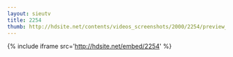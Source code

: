 ```yaml
---
layout: sieutv
title: 2254
thumb: http://hdsite.net/contents/videos_screenshots/2000/2254/preview_360p.mp4.jpg
---
```

{% include iframe src='http://hdsite.net/embed/2254' %}
 
